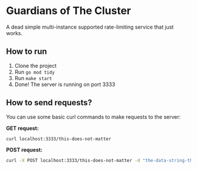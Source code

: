 # Guardians of The Cluster

A dead simple multi-instance supported rate-limiting service that just works.

## How to run

1. Clone the project
2. Run `go mod tidy`
3. Run `make start`
4. Done! The server is running on port 3333

## How to send requests?

You can use some basic curl commands to make requests to the server:

**GET request:**

```bash
curl localhost:3333/this-does-not-matter
```

**POST request:**

```bash
curl -X POST localhost:3333/this-does-not-matter -d "the-data-string-that-you-want-to-send-with-your-request-why-you-are-still-reading-this?"
```
